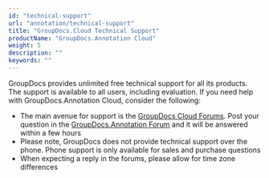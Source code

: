 ```yaml
---
id: "technical-support"
url: "annotation/technical-support"
title: "GroupDocs.Cloud Technical Support"
productName: "GroupDocs.Annotation Cloud"
weight: 5
description: ""
keywords: ""
---
```


GroupDocs provides unlimited free technical support for all its products. The support is available to all users, including evaluation.
If you need help with GroupDocs.Annotation Cloud, consider the following:

* The main avenue for support is the [GroupDocs Cloud Forums](https://forum.groupdocs.cloud/). Post your question in the [GroupDocs.Annotation Forum](https://forum.groupdocs.cloud/c/annotation) and it will be answered within a few hours
* Please note, GroupDocs does not provide technical support over the phone. Phone support is only available for sales and purchase questions
* When expecting a reply in the forums, please allow for time zone differences
